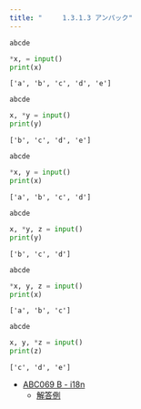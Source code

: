 ```yaml
---
title: "　　　1.3.1.3 アンパック"
---
```


```text:入力
abcde
```

```python:サンプルコード：sample_38.py
*x, = input()
print(x)
```

```text:実行結果
['a', 'b', 'c', 'd', 'e']
```

```text:入力
abcde
```

```python:サンプルコード：sample_39.py
x, *y = input()
print(y)
```

```text:実行結果
['b', 'c', 'd', 'e']
```

```text:入力
abcde
```

```python:サンプルコード：sample_40.py
*x, y = input()
print(x)
```

```text:実行結果
['a', 'b', 'c', 'd']
```

```text:入力
abcde
```

```python:サンプルコード：sample_41.py
x, *y, z = input()
print(y)
```

```text:実行結果
['b', 'c', 'd']
```

```text:入力
abcde
```

```python:サンプルコード：sample_42.py
*x, y, z = input()
print(x)
```

```text:実行結果
['a', 'b', 'c']
```

```text:入力
abcde
```

```python:サンプルコード：sample_43.py
x, y, *z = input()
print(z)
```

```text:実行結果
['c', 'd', 'e']
```

- [ABC069 B - i18n](https://atcoder.jp/contests/abc069/tasks/abc069_b)
    - [解答例](https://atcoder.jp/contests/abc069/submissions/15565735)